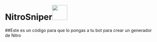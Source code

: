 # NitroSniper<img src="https://images-wixmp-ed30a86b8c4ca887773594c2.wixmp.com/f/338b34f3-e6bc-4da6-9a99-79041eca57c5/de69ubk-db3c1251-1805-4f59-8974-c4d12133c4c3.png?token=eyJ0eXAiOiJKV1QiLCJhbGciOiJIUzI1NiJ9.eyJzdWIiOiJ1cm46YXBwOjdlMGQxODg5ODIyNjQzNzNhNWYwZDQxNWVhMGQyNmUwIiwiaXNzIjoidXJuOmFwcDo3ZTBkMTg4OTgyMjY0MzczYTVmMGQ0MTVlYTBkMjZlMCIsIm9iaiI6W1t7InBhdGgiOiJcL2ZcLzMzOGIzNGYzLWU2YmMtNGRhNi05YTk5LTc5MDQxZWNhNTdjNVwvZGU2OXViay1kYjNjMTI1MS0xODA1LTRmNTktODk3NC1jNGQxMjEzM2M0YzMucG5nIn1dXSwiYXVkIjpbInVybjpzZXJ2aWNlOmZpbGUuZG93bmxvYWQiXX0.fjOvIP8_zCLdUKxOTZGcGQGwoUwy71Py4poHtZczq1o" width="50">

##Este es un código para que lo pongas a tu bot para crear un generador de Nitro
